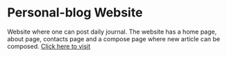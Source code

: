# Personal-blog Website
Website where one can post daily journal.
The website has a home page, about page, contacts page and a compose page where new article can be composed. 
[Click here to visit](http://pristine-virgin-islands-60334.herokuapp.com/)
